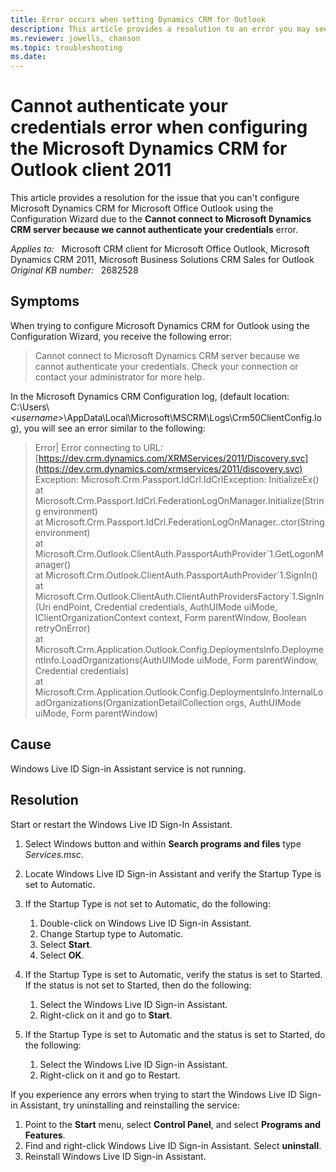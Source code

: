 ```yaml
---
title: Error occurs when setting Dynamics CRM for Outlook
description: This article provides a resolution to an error you may see when configuring the Microsoft Dynamics CRM Client for Microsoft Office Outlook.
ms.reviewer: jowells, chanson
ms.topic: troubleshooting
ms.date: 
---
```

# Cannot authenticate your credentials error when configuring the Microsoft Dynamics CRM for Outlook client 2011

This article provides a resolution for the issue that you can't configure Microsoft Dynamics CRM for Microsoft Office Outlook using the Configuration Wizard due to the **Cannot connect to Microsoft Dynamics CRM server because we cannot authenticate your credentials** error.

_Applies to:_ &nbsp; Microsoft CRM client for Microsoft Office Outlook, Microsoft Dynamics CRM 2011, Microsoft Business Solutions CRM Sales for Outlook  
_Original KB number:_ &nbsp; 2682528

## Symptoms

When trying to configure Microsoft Dynamics CRM for Outlook using the Configuration Wizard, you receive the following error:

> Cannot connect to Microsoft Dynamics CRM server because we cannot authenticate your credentials. Check your connection or contact your administrator for more help.

In the Microsoft Dynamics CRM Configuration log, (default location: C:\Users\\*\<username>*\AppData\Local\Microsoft\MSCRM\Logs\Crm50ClientConfig.log), you will see an error similar to the following:

> Error| Error connecting to URL: [https://dev.crm.dynamics.com/XRMServices/2011/Discovery.svc](https://dev.crm.dynamics.com/xrmservices/2011/discovery.svc) Exception:  Microsoft.Crm.Passport.IdCrl.IdCrlException: InitializeEx()  
at Microsoft.Crm.Passport.IdCrl.FederationLogOnManager.Initialize(String environment)  
at Microsoft.Crm.Passport.IdCrl.FederationLogOnManager..ctor(String environment)  
at Microsoft.Crm.Outlook.ClientAuth.PassportAuthProvider\`1.GetLogonManager()  
at Microsoft.Crm.Outlook.ClientAuth.PassportAuthProvider\`1.SignIn()  
at Microsoft.Crm.Outlook.ClientAuth.ClientAuthProvidersFactory\`1.SignIn(Uri endPoint, Credential credentials, AuthUIMode uiMode, IClientOrganizationContext context, Form parentWindow, Boolean retryOnError)  
at Microsoft.Crm.Application.Outlook.Config.DeploymentsInfo.DeploymentInfo.LoadOrganizations(AuthUIMode uiMode, Form parentWindow, Credential credentials)  
at Microsoft.Crm.Application.Outlook.Config.DeploymentsInfo.InternalLoadOrganizations(OrganizationDetailCollection orgs, AuthUIMode uiMode, Form parentWindow)

## Cause

Windows Live ID Sign-in Assistant service is not running.

## Resolution

Start or restart the Windows Live ID Sign-In Assistant.

1. Select Windows button and within **Search programs and files** type *Services.msc*.
2. Locate Windows Live ID Sign-in Assistant and verify the Startup Type is set to Automatic.

3. If the Startup Type is not set to Automatic, do the following:
   1. Double-click on Windows Live ID Sign-in Assistant.
   2. Change Startup type to Automatic.
   3. Select **Start**.
   4. Select **OK**.

4. If the Startup Type is set to Automatic, verify the status is set to Started. If the status is not set to Started, then do the following:
   1. Select the Windows Live ID Sign-in Assistant.
   2. Right-click on it and go to **Start**.

5. If the Startup Type is set to Automatic and the status is set to Started, do the following:

   1. Select the Windows Live ID Sign-in Assistant.
   2. Right-click on it and go to Restart.

If you experience any errors when trying to start the Windows Live ID Sign-in Assistant, try uninstalling and reinstalling the service:

1. Point to the **Start** menu, select **Control Panel**, and select **Programs and Features**.
2. Find and right-click Windows Live ID Sign-in Assistant. Select **uninstall**.
3. Reinstall Windows Live ID Sign-in Assistant.
